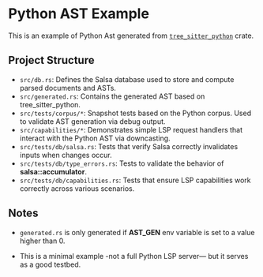 # Python AST Example

This is an example of Python Ast generated from [`tree_sitter_python`](https://github.com/tree-sitter/tree-sitter-python) crate.

## Project Structure

- `src/db.rs`: Defines the Salsa database used to store and compute parsed documents and ASTs.
- `src/generated.rs`: Contains the generated AST based on tree_sitter_python.
- `src/tests/corpus/*`: Snapshot tests based on the Python corpus. Used to validate AST generation via debug output.
- `src/capabilities/*`: Demonstrates simple LSP request handlers that interact with the Python AST via downcasting. 
- `src/tests/db/salsa.rs`: Tests that verify Salsa correctly invalidates inputs when changes occur. 
- `src/tests/db/type_errors.rs`: Tests to validate the behavior of **salsa::accumulator**. 
- `src/tests/db/capabilities.rs`: Tests that ensure LSP capabilities work correctly across various scenarios. 

## Notes

- `generated.rs` is only generated if **AST_GEN** env variable is set to a value higher than 0. 

- This is a minimal example -not a full Python LSP server— but it serves as a good testbed. 